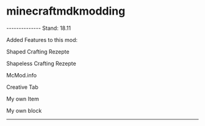 # minecraftmdkmodding

-------------- Stand: 18.11

Added Features to this mod:

Shaped Crafting Rezepte

Shapeless Crafting Rezepte

McMod.info

Creative Tab

My own Item

My own block

--------------------
